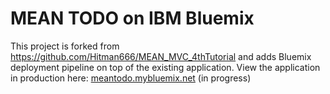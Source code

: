 MEAN TODO on IBM Bluemix
========================

This project is forked from https://github.com/Hitman666/MEAN_MVC_4thTutorial and adds Bluemix deployment pipeline on top of the existing application. View the application in production here: [meantodo.mybluemix.net](http://meantodo.mybluemix.net) (in progress)
